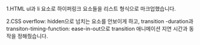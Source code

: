 1.HTML
ul과 li 요소로 하이퍼링크 요소들을 리스트 형식으로 마크업했습니다. 


2.CSS 
overflow: hidden으로 넘치는 요소를 안보이게 하고,
transition -duration과 transiton-timing-function: ease-in-out으로
transition 애니메이션 지연 시간과 동작을 정해줬습니다. 